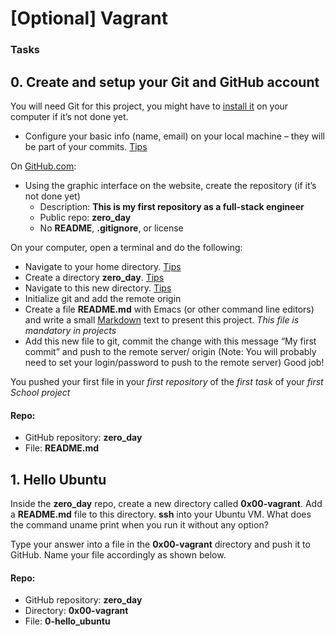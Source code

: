 # [Optional] Vagrant

### Tasks
## 0. Create and setup your Git and GitHub account
You will need Git for this project, you might have to [install it](https://git-scm.com/book/en/v2/Getting-Started-Installing-Git) on your computer if it’s not done yet.

   + Configure your basic info (name, email) on your local machine – they will be part of your commits. [Tips](https://git-scm.com/book/en/v2/Getting-Started-First-Time-Git-Setup)

On [GitHub.com](www.github.com):

   * Using the graphic interface on the website, create the repository (if it’s not done yet)
       - Description: **This is my first repository as a full-stack engineer**
       - Public repo: **zero_day**
       - No **README**, **.gitignore**, or license

On your computer, open a terminal and do the following:
   + Navigate to your home directory. [Tips](https://linuxconfig.org/single-linux-command-to-return-to-home-directory)
   + Create a directory **zero_day**. [Tips](https://help.ubuntu.com/community/Beginners/BashScripting)
   + Navigate to this new directory. [Tips](https://askubuntu.com/questions/232442/how-do-i-navigate-between-directories-in-terminal)
   + Initialize git and add the remote origin
   + Create a file **README.md** with Emacs (or other command line editors) and write a small [Markdown](https://wordpress.com/support/markdown-quick-reference/) text to present this project. *This file is mandatory in projects*
   + Add this new file to git, commit the change with this message “My first commit” and push to the remote server/
     origin (Note: You will probably need to set your login/password to push to the remote server)
Good job!

You pushed your first file in your *first repository* of the *first task* of your *first School project*
#### Repo:
   + GitHub repository: **zero_day**
   + File: **README.md**

## 1. Hello Ubuntu
Inside the **zero_day** repo, create a new directory called **0x00-vagrant**. Add a **README.md** file to this directory. **ssh** into your Ubuntu VM. What does the command uname print when you run it without any option?

Type your answer into a file in the **0x00-vagrant** directory and push it to GitHub. Name your file accordingly as shown below.
#### Repo:
   + GitHub repository: **zero_day**
   + Directory: **0x00-vagrant**
   + File: **0-hello_ubuntu**
